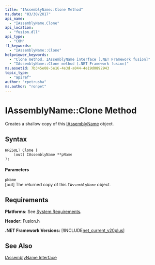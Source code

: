 ```yaml
---
title: "IAssemblyName::Clone Method"
ms.date: "03/30/2017"
api_name: 
  - "IAssemblyName.Clone"
api_location: 
  - "fusion.dll"
api_type: 
  - "COM"
f1_keywords: 
  - "IAssemblyName::Clone"
helpviewer_keywords: 
  - "Clone method, IAssemblyName interface [.NET Framework fusion]"
  - "IAssemblyName::Clone method [.NET Framework fusion]"
ms.assetid: 7b345e08-5e16-4e3d-a044-4e19d0892943
topic_type: 
  - "apiref"
author: "rpetrusha"
ms.author: "ronpet"
---
```

# IAssemblyName::Clone Method
Creates a shallow copy of this [IAssemblyName](../../../../docs/framework/unmanaged-api/fusion/iassemblyname-interface.md) object.  
  
## Syntax  
  
```  
HRESULT Clone (  
    [out] IAssemblyName **pName  
);  
```  
  
#### Parameters  
 `pName`  
 [out] The returned copy of this `IAssemblyName` object.  
  
## Requirements  
 **Platforms:** See [System Requirements](../../../../docs/framework/get-started/system-requirements.md).  
  
 **Header:** Fusion.h  
  
 **.NET Framework Versions:** [!INCLUDE[net_current_v20plus](../../../../includes/net-current-v20plus-md.md)]  
  
## See Also  
 [IAssemblyName Interface](../../../../docs/framework/unmanaged-api/fusion/iassemblyname-interface.md)
